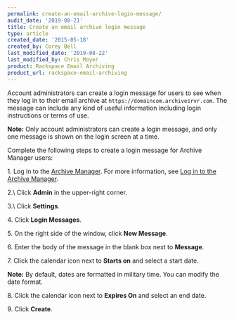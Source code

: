 ```yaml
---
permalink: create-an-email-archive-login-message/
audit_date: '2019-08-21'
title: Create an email archive login message
type: article
created_date: '2015-05-18'
created_by: Corey Bell
last_modified_date: '2019-08-22'
last_modified_by: Chris Moyer
product: Rackspace Email Archiving
product_url: rackspace-email-archiving
---
```


Account administrators can create a login message for users to see when they log in to their email archive
at `https://domaincom.archivesrvr.com`. The message can include any kind of useful information including login instructions or terms of use.

**Note:** Only account administrators can create a login message, and only one message is shown on the login screen at a
time.

Complete the following steps to create a login message for Archive Manager users:

1\. Log in to the [Archive
    Manager](https://cp.rackspace.com/Login.aspx?ReturnUrl=%2f).
    For more information, see [Log in to the Archive
    Manager](/how-to/log-in-to-the-archive-manager).

2.\ Click **Admin** in the upper-right corner.

3.\ Click **Settings**.

4\. Click **Login Messages**.

5\. On the right side of the window, click **New Message**.

6\. Enter the body of the message in the blank box next
    to **Message**.

7\. Click the calendar icon next to **Starts on** and select a start
    date.

**Note:** By default, dates are formatted in military time. You can modify the date format.

8\. Click the calendar icon next to **Expires On** and select an end
    date.

9\. Click **Create**.
